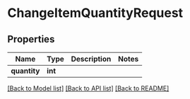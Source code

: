 # ChangeItemQuantityRequest

## Properties
Name | Type | Description | Notes
------------ | ------------- | ------------- | -------------
**quantity** | **int** |  | 

[[Back to Model list]](../README.md#documentation-for-models) [[Back to API list]](../README.md#documentation-for-api-endpoints) [[Back to README]](../README.md)


